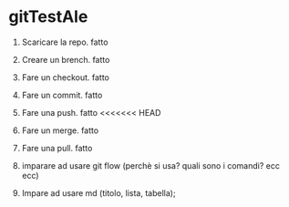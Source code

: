 # gitTestAle

1) Scaricare la repo. fatto
2) Creare un brench. fatto
3) Fare un checkout. fatto
4) Fare un commit. fatto 
5) Fare una push. fatto
<<<<<<< HEAD
6) Fare un merge. fatto
7) Fare una pull. fatto

8) imparare ad usare git flow (perchè si usa? quali sono i comandi? ecc ecc)
9) Impare ad usare md (titolo, lista, tabella);


